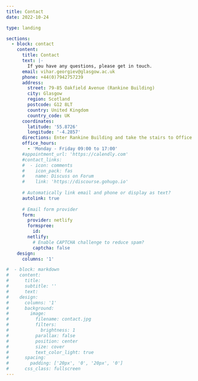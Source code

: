 ```yaml
---
title: Contact
date: 2022-10-24

type: landing

sections:
  - block: contact
    content:
      title: Contact
      text: |-
        If you have any questions, please get in touch.
      email: vihar.georgiev@glasgow.ac.uk
      phone: +44(0)7942757239
      address:
        street: 79-85 Oakfield Avenue (Rankine Building)
        city: Glasgow
        region: Scotland
        postcode: G12 8LT
        country: United Kingdom
        country_code: UK
      coordinates:
        latitude: '55.8726'
        longitude: '-4.2857'
      directions: Enter Rankine Building and take the stairs to Office 702 on Floor 7
      office_hours:
        - 'Monday - Friday 09:00 to 17:00'
      #appointment_url: 'https://calendly.com'
      #contact_links:
      #  - icon: comments
      #    icon_pack: fas
      #    name: Discuss on Forum
      #    link: 'https://discourse.gohugo.io'
    
      # Automatically link email and phone or display as text?
      autolink: true
    
      # Email form provider
      form:
        provider: netlify
        formspree:
          id:
        netlify:
          # Enable CAPTCHA challenge to reduce spam?
          captcha: false
    design:
      columns: '1'

#  - block: markdown
#    content:
#      title:
#      subtitle: ''
#      text:
#    design:
#      columns: '1'
#      background:
#        image: 
#          filename: contact.jpg
#          filters:
#            brightness: 1
#          parallax: false
#          position: center
#          size: cover
#          text_color_light: true
#      spacing:
#        padding: ['20px', '0', '20px', '0']
#      css_class: fullscreen
---
```

